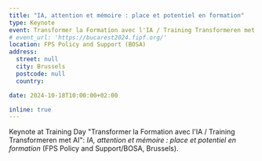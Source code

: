 ```yaml
---
title: "IA, attention et mémoire : place et potentiel en formation"
type: Keynote
event: Transformer la Formation avec l'IA / Training Transformeren met AI
# event_url: 'https://bucarest2024.fipf.org/'
location: FPS Policy and Support (BOSA)
address:
  street: null
  city: Brussels
  postcode: null
  country:

date: 2024-10-18T10:00:00+02:00

inline: true
---
```


Keynote at Training Day "Transformer la Formation avec l'IA / Training Transformeren met AI": _IA, attention et mémoire : place et potentiel en formation_ (FPS Policy and Support/BOSA, Brussels).
